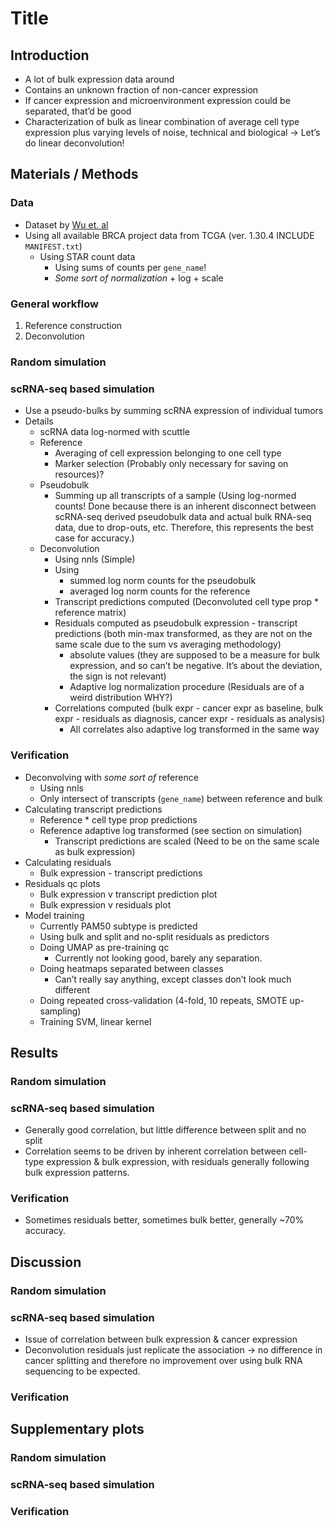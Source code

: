 # Title

## Introduction

* A lot of bulk expression data around
* Contains an unknown fraction of non-cancer expression
* If cancer expression and microenvironment expression could be separated, that’d be good
* Characterization of bulk as linear combination of average cell type expression
  plus varying levels of noise, technical and biological → Let’s do linear
  deconvolution!

## Materials / Methods

### Data

* Dataset by [Wu et. al](https://www.nature.com/articles/s41588-021-00911-1)
* Using all available BRCA project data from TCGA (ver. 1.30.4 INCLUDE
  `MANIFEST.txt`)
  * Using STAR count data
    * Using sums of counts per `gene_name`!
    * _Some sort of normalization_ + log + scale

### General workflow

1. Reference construction
1. Deconvolution

### Random simulation

### scRNA-seq based simulation

* Use a pseudo-bulks by summing scRNA expression of individual tumors
* Details
  * scRNA data log-normed with scuttle
  * Reference
    * Averaging of cell expression belonging to one cell type
    * Marker selection (Probably only necessary for saving on resources)?
  * Pseudobulk
    * Summing up all transcripts of a sample (Using log-normed counts! Done
      because there is an inherent disconnect between scRNA-seq derived
      pseudobulk data and actual bulk RNA-seq data, due to drop-outs, etc.
      Therefore, this represents the best case for accuracy.)
  * Deconvolution
    * Using nnls (Simple)
    * Using
      * summed log norm counts for the pseudobulk
      * averaged log norm counts for the reference
    * Transcript predictions computed (Deconvoluted cell type prop * reference
      matrix)
    * Residuals computed as pseudobulk expression - transcript predictions
      (both min-max transformed, as they are not on the same scale due to the
      sum vs averaging methodology)
      * absolute values (they are supposed to be a measure for bulk
        expression, and so can’t be negative. It’s about the deviation, the
        sign is not relevant)
      * Adaptive log normalization procedure (Residuals are of a weird
        distribution WHY?)
    * Correlations computed (bulk expr - cancer expr as baseline, bulk expr -
      residuals as diagnosis, cancer expr - residuals as analysis)
      * All correlates also adaptive log transformed in the same way

### Verification

* Deconvolving with _some sort of_ reference
  * Using nnls
  * Only intersect of transcripts (`gene_name`) between reference and bulk
* Calculating transcript predictions
  * Reference * cell type prop predictions
  * Reference adaptive log transformed (see section on simulation)
    * Transcript predictions are scaled (Need to be on the same scale as bulk
      expression)
* Calculating residuals
  * Bulk expression - transcript predictions
* Residuals qc plots
  * Bulk expression v transcript prediction plot
  * Bulk expression v residuals plot
* Model training
  * Currently PAM50 subtype is predicted
  * Using bulk and split and no-split residuals as predictors
  * Doing UMAP as pre-training qc
    * Currently not looking good, barely any separation.
  * Doing heatmaps separated between classes
    * Can’t really say anything, except classes don’t look much different
  * Doing repeated cross-validation (4-fold, 10 repeats, SMOTE up-sampling)
  * Training SVM, linear kernel

## Results

### Random simulation

### scRNA-seq based simulation

* Generally good correlation, but little difference between split and no split
* Correlation seems to be driven by inherent correlation between cell-type
  expression & bulk expression, with residuals generally following bulk
  expression patterns.

### Verification

* Sometimes residuals better, sometimes bulk better, generally ~70% accuracy.

## Discussion

### Random simulation

### scRNA-seq based simulation

* Issue of correlation between bulk expression & cancer expression
* Deconvolution residuals just replicate the association -> no difference in
  cancer splitting and therefore no improvement over using bulk RNA sequencing
  to be expected.

### Verification

## Supplementary plots

### Random simulation

### scRNA-seq based simulation

### Verification
